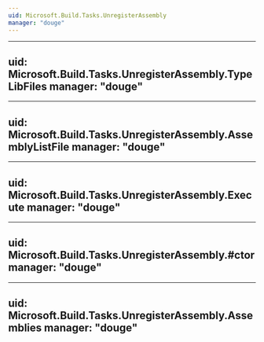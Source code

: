 ```yaml
---
uid: Microsoft.Build.Tasks.UnregisterAssembly
manager: "douge"
---
```


---
uid: Microsoft.Build.Tasks.UnregisterAssembly.TypeLibFiles
manager: "douge"
---

---
uid: Microsoft.Build.Tasks.UnregisterAssembly.AssemblyListFile
manager: "douge"
---

---
uid: Microsoft.Build.Tasks.UnregisterAssembly.Execute
manager: "douge"
---

---
uid: Microsoft.Build.Tasks.UnregisterAssembly.#ctor
manager: "douge"
---

---
uid: Microsoft.Build.Tasks.UnregisterAssembly.Assemblies
manager: "douge"
---
